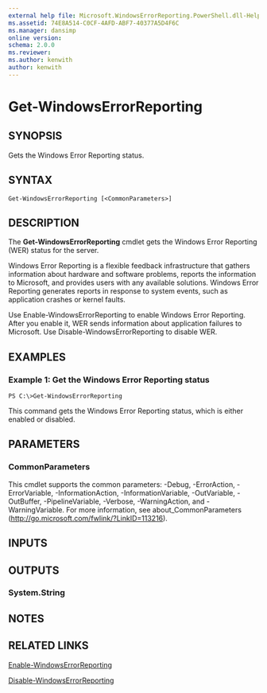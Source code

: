 ```yaml
---
external help file: Microsoft.WindowsErrorReporting.PowerShell.dll-Help.xml
ms.assetid: 74E8A514-C0CF-4AFD-ABF7-40377A5D4F6C
ms.manager: dansimp
online version: 
schema: 2.0.0
ms.reviewer:
ms.author: kenwith
author: kenwith
---
```


# Get-WindowsErrorReporting

## SYNOPSIS
Gets the Windows Error Reporting status.

## SYNTAX

```
Get-WindowsErrorReporting [<CommonParameters>]
```

## DESCRIPTION
The **Get-WindowsErrorReporting** cmdlet gets the Windows Error Reporting (WER) status for the server.

Windows Error Reporting is a flexible feedback infrastructure that gathers information about hardware and software problems, reports the information to Microsoft, and provides users with any available solutions.
Windows Error Reporting generates reports in response to system events, such as application crashes or kernel faults.

Use Enable-WindowsErrorReporting to enable Windows Error Reporting.
After you enable it, WER sends information about application failures to Microsoft.
Use Disable-WindowsErrorReporting to disable WER.

## EXAMPLES

### Example 1: Get the Windows Error Reporting status
```
PS C:\>Get-WindowsErrorReporting
```

This command gets the Windows Error Reporting status, which is either enabled or disabled.

## PARAMETERS

### CommonParameters
This cmdlet supports the common parameters: -Debug, -ErrorAction, -ErrorVariable, -InformationAction, -InformationVariable, -OutVariable, -OutBuffer, -PipelineVariable, -Verbose, -WarningAction, and -WarningVariable. For more information, see about_CommonParameters (http://go.microsoft.com/fwlink/?LinkID=113216).

## INPUTS

## OUTPUTS

### System.String

## NOTES

## RELATED LINKS

[Enable-WindowsErrorReporting](./Enable-WindowsErrorReporting.md)

[Disable-WindowsErrorReporting](./Disable-WindowsErrorReporting.md)

